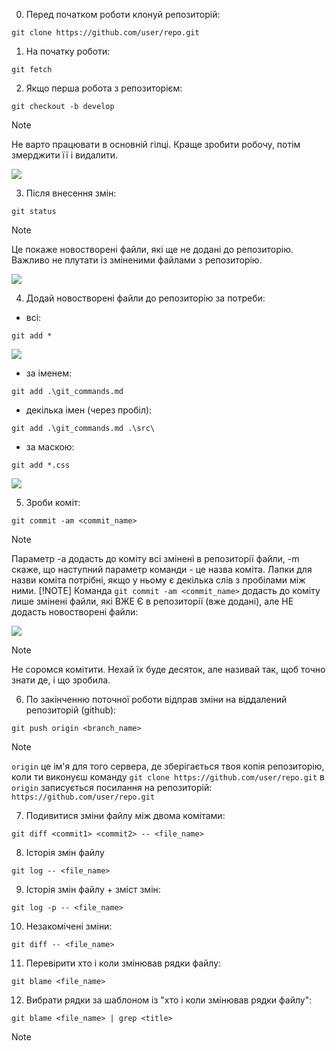 0. Перед початком роботи клонуй репозиторій:

```git clone https://github.com/user/repo.git```

1. На початку роботи:

```git fetch```


2. Якщо перша робота з репозиторієм:

```git checkout -b develop```

> [!NOTE]
> Не варто працювати в основній гілці. Краще зробити робочу, потім змерджити її і видалити.

![](/src/img/git_cmd/chekout.png)

3. Після внесення змін:

```git status```

> [!NOTE]
> Це покаже новостворені файли, які ще не додані до репозиторію. Важливо не плутати із зміненими файлами з репозиторію.

![](/src/img/git_cmd/status.png)

4. Додай новостворені файли до репозиторію за потреби:

- всі:

```git add *```

![](/src/img/git_cmd/add_all.png)

- за іменем:

```git add .\git_commands.md```

- декілька імен (через пробіл):

```git add .\git_commands.md .\src\```

- за маскою:

```git add *.css```

![](/src/img/git_cmd/add_by_mask.png)

5. Зроби коміт:

```git commit -am <commit_name>```

> [!NOTE]
> Параметр -a додасть до коміту всі змінені в репозиторії файли, -m скаже, що наступний параметр команди - це назва коміта. Лапки для назви коміта потрібні, якщо у ньому є декілька слів з пробілами між ними.
> [!NOTE]
> Команда `git commit -am <commit_name>` додасть до коміту лише змінені файли, які ВЖЕ Є в репозиторії (вже додані), але НЕ додасть новостворені файли:

![](/src/img/git_cmd/changed_or_added.png)

> [!NOTE]
> Не соромся комітити. Нехай їх буде десяток, але називай так, щоб точно знати де, і що зробила.

6. По закінченню поточної роботи відправ зміни на віддалений репозиторій (github):

```git push origin <branch_name>```

> [!NOTE]
> `origin` це ім'я для того сервера, де зберігається твоя копія репозиторію, коли ти виконуєш команду `git clone https://github.com/user/repo.git` в `origin` записується посилання на репозиторій: `https://github.com/user/repo.git`

7. Подивитися зміни файлу між двома комітами:

```git diff <commit1> <commit2> -- <file_name>```

8. Історія змін файлу

```git log -- <file_name>```

9. Історія змін файлу + зміст змін:

```git log -p -- <file_name>```

10. Незакомічені зміни:

```git diff -- <file_name>```

11. Перевірити хто і коли змінював рядки файлу:

```git blame <file_name>```

12. Вибрати рядки за шаблоном із "хто і коли змінював рядки файлу":

```git blame <file_name> | grep <title>```

> [!NOTE]
> <title> - рядок який програма шукатиме в загальному вигляді, наприклад `git blame /hero.css | grep 'username'` виведе всі рядки, де міститься текст "username" по повному співпадінню

```git blame <file_name> | grep -i <title>```

> [!NOTE]
> <title> - спрацює так само як і попередній приклад та виведе всі рядки, де міститься текст "username" але, на відміну від нього, незважаючи на регістр літер, наприклад, якщо в рядку буде "Username", "uSerName" або "USERNAME"

```git blame <file_name> | grep -v <title>```

> [!NOTE]
> <title> - спрацює за аналогією до першого прикладу та виведе всі рядки, де НЕ міститься текст "title" по повному співпадінню. Відповідно, якщо додати до команди параметр `-i`: `git blame <file_name> | grep -vi <title>` - виведе те саме, але незважаючи на регістр.

13. Якщо вивід попередніх команд дуже довгий, то в кінці тої частини, що вміщається до виводу консолі буде знак `:`. Для "листання сторінок" потрібно натискати пробіл.

![](/src/img/git_cmd/long_output_continuation.png)

14. Коли вивід долистується до кінця - буде напис `(END)`:

![](/src/img/git_cmd/long_output_end.png)

15. Для того, щоб вийти з режиму перегляду довгого вигляду потрібно натиснути клавішу `q`: